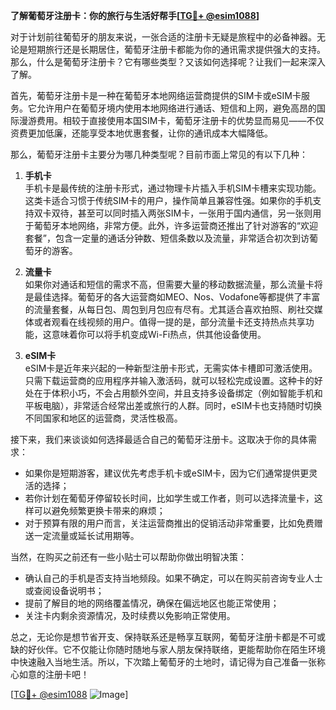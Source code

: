 **了解葡萄牙注册卡：你的旅行与生活好帮手[[TG💪+ @esim1088](https://t.me/s/esim1088)]**

对于计划前往葡萄牙的朋友来说，一张合适的注册卡无疑是旅程中的必备神器。无论是短期旅行还是长期居住，葡萄牙注册卡都能为你的通讯需求提供强大的支持。那么，什么是葡萄牙注册卡？它有哪些类型？又该如何选择呢？让我们一起来深入了解。

首先，葡萄牙注册卡是一种在葡萄牙本地网络运营商提供的SIM卡或eSIM卡服务。它允许用户在葡萄牙境内使用本地网络进行通话、短信和上网，避免高昂的国际漫游费用。相较于直接使用本国SIM卡，葡萄牙注册卡的优势显而易见——不仅资费更加低廉，还能享受本地优惠套餐，让你的通讯成本大幅降低。

那么，葡萄牙注册卡主要分为哪几种类型呢？目前市面上常见的有以下几种：

1. **手机卡**  
   手机卡是最传统的注册卡形式，通过物理卡片插入手机SIM卡槽来实现功能。这类卡适合习惯于传统SIM卡的用户，操作简单且兼容性强。如果你的手机支持双卡双待，甚至可以同时插入两张SIM卡，一张用于国内通信，另一张则用于葡萄牙本地网络，非常方便。此外，许多运营商还推出了针对游客的“欢迎套餐”，包含一定量的通话分钟数、短信条数以及流量，非常适合初次到访葡萄牙的游客。

2. **流量卡**  
   如果你对通话和短信的需求不高，但需要大量的移动数据流量，那么流量卡将是最佳选择。葡萄牙的各大运营商如MEO、Nos、Vodafone等都提供了丰富的流量套餐，从每日包、周包到月包应有尽有。尤其适合喜欢拍照、刷社交媒体或者观看在线视频的用户。值得一提的是，部分流量卡还支持热点共享功能，这意味着你可以将手机变成Wi-Fi热点，供其他设备使用。

3. **eSIM卡**  
   eSIM卡是近年来兴起的一种新型注册卡形式，无需实体卡槽即可激活使用。只需下载运营商的应用程序并输入激活码，就可以轻松完成设置。这种卡的好处在于体积小巧，不会占用额外空间，并且支持多设备绑定（例如智能手机和平板电脑），非常适合经常出差或旅行的人群。同时，eSIM卡也支持随时切换不同国家和地区的运营商，灵活性极高。

接下来，我们来谈谈如何选择最适合自己的葡萄牙注册卡。这取决于你的具体需求：

- 如果你是短期游客，建议优先考虑手机卡或eSIM卡，因为它们通常提供更灵活的选择；
- 若你计划在葡萄牙停留较长时间，比如学生或工作者，则可以选择流量卡，这样可以避免频繁更换卡带来的麻烦；
- 对于预算有限的用户而言，关注运营商推出的促销活动非常重要，比如免费赠送一定流量或延长试用期等。

当然，在购买之前还有一些小贴士可以帮助你做出明智决策：

- 确认自己的手机是否支持当地频段。如果不确定，可以在购买前咨询专业人士或查阅设备说明书；
- 提前了解目的地的网络覆盖情况，确保在偏远地区也能正常使用；
- 关注卡内剩余资源情况，及时续费以免影响正常使用。

总之，无论你是想节省开支、保持联系还是畅享互联网，葡萄牙注册卡都是不可或缺的好伙伴。它不仅能让你随时随地与家人朋友保持联络，更能帮助你在陌生环境中快速融入当地生活。所以，下次踏上葡萄牙的土地时，请记得为自己准备一张称心如意的注册卡吧！

[[TG💪+ @esim1088](https://t.me/s/esim1088) ![Image](https://i.postimg.cc/4NQfJmqS/Snipaste-2025-05-13-00-14-12.png)]